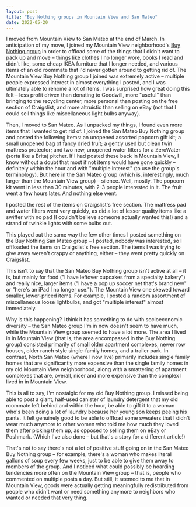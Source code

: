 ```yaml
---
layout: post
title: "Buy Nothing groups in Mountain View and San Mateo"
date: 2022-05-20
---
```


I moved from Mountain View to San Mateo at the end of March. In anticipation of my move, I joined my Mountain View neighborhood's [Buy Nothing group](https://buynothingproject.org/) in order to offload some of the things that I didn't want to pack up and move – things like clothes I no longer wore, books I read and didn't like, some cheap IKEA furniture that I longer needed, and various items of an old roommate that I'd never gotten around to getting rid of. The Mountain View Buy Nothing group I joined was extremely active – multiple people expressed interest in almost everything I posted, and I was ultimately able to rehome a lot of items. I was surprised how great doing this felt – less profit driven than donating to Goodwill, more "useful" than bringing to the recycling center, more personal than posting on the free section of Craigslist, and more altruistic than selling on eBay (not that I could sell things like miscellaneous light bulbs anyway).

Then, I moved to San Mateo. As I unpacked my things, I found even more items that I wanted to get rid of. I joined the San Mateo Buy Nothing group and posted the following items: an unopened assorted popcorn gift kit; a small unopened bag of fancy dried fruit; a gently used but clean twin mattress protector; and two new, unopened water filters for a ZeroWater (sorta like a Brita) pitcher. If I had posted these back in Mountain View, I know without a doubt that most if not items would have gone quickly – definitely within the hour and with "multiple interest" (to use the group's terminology). But here in the San Mateo group (which is, interestingly, much larger than the Mountain View group) –  silence. Well, mostly. The popcorn kit went in less than 30 minutes, with 2-3 people interested in it. The fruit went a few hours later. And nothing else went. 

I posted the rest of the items on Craigslist's free section. The mattress pad and water filters went very quickly, as did a lot of lesser quality items like a swiffer with no pad (I couldn't believe someone actually wanted this!) and a strand of twinkle lights with some bulbs out. 

This played out the same way the few other times I posted something on the Buy Nothing San Mateo group – I posted, nobody was interested, so I offloaded the items on Craigslist's free section. The items I was trying to give away weren't crappy or anything, either – they went pretty quickly on Craigslist. 

This isn't to say that the San Mateo Buy Nothing group isn't active at all – it is, but mainly for food ("I have leftover cupcakes from a specialty bakery") and really nice, larger items ("I have a pop up soccer net that's brand new" or "here's an iPad I no longer use."). The Mountain View one skewed toward smaller, lower-priced items. For example, I posted a random assortment of miscellaneous loose lightbulbs, and got "multiple interest" almost immediately.

Why is this happening? I think it has something to do with socioeconomic diversity – the San Mateo group I'm in now doesn't seem to have much, while the Mountain View group seemed to have a lot more. The area I lived in in Mountain View (that is, the area encompassed in the Buy Nothing group) consisted primarily of small older apartment complexes, newer row houses, older ranch style single-family homes, and a trailer park. In contrast, North San Mateo (where I now live) primarily includes single family homes that are significantly more expensive than the single family homes in my old Mountain View neighborhood, along with a smattering of apartment complexes that are, overall, nicer and more expensive than the complex I lived in in Mountain View.

This is all to say, I'm nostalgic for my old Buy Nothing group. I missed being able to post a giant, half-used canister of laundry detergent that my old roommate left behind and within the hour, be able to gift it to a woman who's been doing a lot of laundry because her young son keeps peeing his pants. It felt genuinely good to be able to offload some sweaters that I didn't wear much anymore to other women who told me how much they loved them after picking them up, as opposed to selling them on eBay or Poshmark. (Which I've also done – but that's a story for a different article!)

That's not to say there's not a lot of positive stuff going on in the San Mateo Buy Nothing group – for example, there's a woman who makes literal gallons of soup every few weeks, just to be able to give them away to members of the group. And I noticed what could possibly be hoarding tendencies more often on the Mountain View group – that is, people who commented on multiple posts a day. But still, it seemed to me that in Mountain View, goods were actually getting meaningfully redistributed from people who didn't want or need something anymore to neighbors who wanted or needed that very thing.

<script data-goatcounter="https://dlog.goatcounter.com/count"
        async src="//gc.zgo.at/count.js"></script>